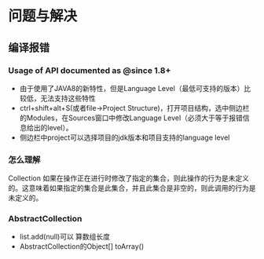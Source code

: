 # 问题与解决 #
## 编译报错 ##
### Usage of API documented as @since 1.8+ ###
- 由于使用了JAVA8的新特性，但是Language Level（最低可支持的版本）比较低，无法支持这些特性
- ctrl+shift+alt+S(或者file->Project Structure)，打开项目结构，选中侧边栏的Modules，在Sources窗口中修改Language Level（必须大于等于报错信息给出的level）。
- 侧边栏中project可以选择项目的jdk版本和项目支持的language level
### 怎么理解 ###
Collection 如果在操作正在进行时修改了指定的集合，则此操作的行为是未定义的。这意味着如果指定的集合是此集合，并且此集合是非空的，则此调用的行为是未定义的。
### AbstractCollection ###

- list.add(null)可以 算数组长度
- AbstractCollection的Object[] toArray()
